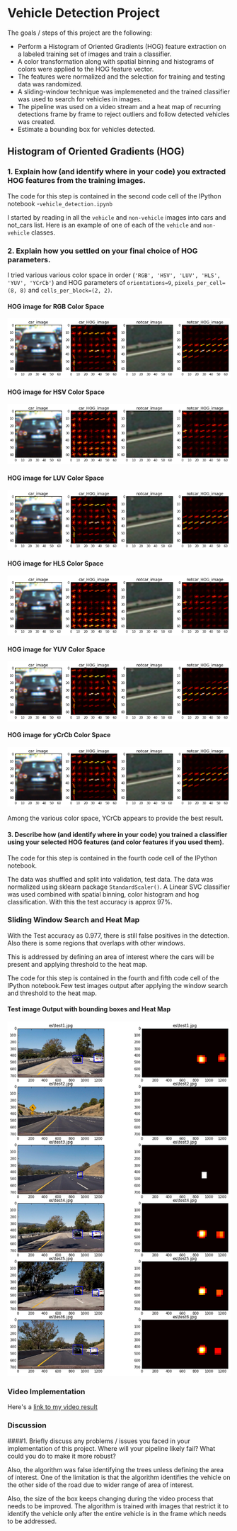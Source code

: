 # **Vehicle Detection Project**

The goals / steps of this project are the following:

* Perform a Histogram of Oriented Gradients (HOG) feature extraction on a labeled training set of images and train a classifier.
* A color transformation along with spatial binning and histograms of colors were applied to the HOG feature vector. 
* The features were normalized and the selection for training and testing data was randomized.
* A sliding-window technique was implemeneted and the trained classifier was used to search for vehicles in images.
* The pipeline was used on a video stream and a heat map of recurring detections frame by frame to reject outliers and follow detected vehicles was created.
* Estimate a bounding box for vehicles detected.

## Histogram of Oriented Gradients (HOG)

### 1. Explain how (and identify where in your code) you extracted HOG features from the training images.

The code for this step is contained in the second code cell of the IPython notebook -`vehicle_detection.ipynb`  

I started by reading in all the `vehicle` and `non-vehicle` images into cars and not_cars list.  Here is an example of one of each of the `vehicle` and `non-vehicle` classes.

### 2. Explain how you settled on your final choice of HOG parameters.

I tried various various color space in order (`'RGB', 'HSV', 'LUV', 'HLS', 'YUV', 'YCrCb'`) and HOG parameters of `orientations=9`, `pixels_per_cell=(8, 8)` and `cells_per_block=(2, 2)`. 
#### HOG image for RGB Color Space 
![](./output_images/rgb_hog_image.PNG?raw=true "RGB")

#### HOG image for HSV Color Space
![](./output_images/hsv_hog_image.PNG?raw=true "HSV")

#### HOG image for LUV Color Space
![](./output_images/luv_hog_image.PNG?raw=true "LUV")


#### HOG image for HLS Color Space
![](./output_images/HLS_hog_image.PNG?raw=true "HLS")

#### HOG image for YUV Color Space
![](./output_images/yuv_hog_image.PNG?raw=true "YUV")

#### HOG image for yCrCb Color Space
![](./output_images/yCrCb_hog_image.PNG?raw=true "YCrCb")

Among the various color space, YCrCb appears to provide the best result. 

#### 3. Describe how (and identify where in your code) you trained a classifier using your selected HOG features (and color features if you used them).

The code for this step is contained in the fourth code cell of the IPython notebook. 

The data was shuffled and split into validation, test data. The data was normalized using sklearn package `StandardScaler()`. A Linear SVC classifier was used combined with spatial binning, color histogram and hog classification.  With this the test accuracy is approx 97%.

### Sliding Window Search and Heat Map

With the Test accuracy as 0.977, there is still false positives in the detection. Also there is some regions that overlaps with other windows.

This is addressed by defining an area of interest where the cars will be present and applying threshold to the heat map. 

The code for this step is contained in the fourth and fifth code cell of the IPython notebook.Few test images output after applying the window search and threshold to the heat map.

#### Test image Output with bounding boxes and Heat Map
![](./output_images/output_single_image.PNG?raw=true "Output")

### Video Implementation

Here's a [link to my video result](./project_output.mp4)

### Discussion

####1. Briefly discuss any problems / issues you faced in your implementation of this project.  Where will your pipeline likely fail?  What could you do to make it more robust?

Also, the algorithm was false identifying the trees unless defining the area of interest. One of the limitation is that the algorithm identifies the vehicle on the other side of the road due to wider range of area of interest. 

Also, the size of the box keeps changing during the video process that needs to be improved. The algorithm is trained with images that restrict it to identify the vehicle only after the entire vehicle is in the frame which needs to be addressed.